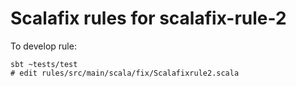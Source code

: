 # Scalafix rules for scalafix-rule-2

To develop rule:
```
sbt ~tests/test
# edit rules/src/main/scala/fix/Scalafixrule2.scala
```
